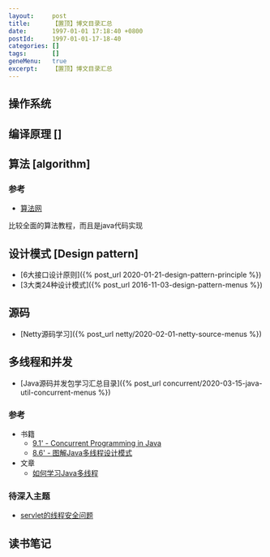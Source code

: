 ```yaml
---
layout:     post
title:      【置顶】博文目录汇总
date:       1997-01-01 17:18:40 +0800
postId:     1997-01-01-17-18-40
categories: []
tags:       []
geneMenu:   true
excerpt:    【置顶】博文目录汇总
---
```


## 操作系统

## 编译原理 []

## 算法 [algorithm]

### 参考

* [算法网](http://ddrv.cn/a/88315)

比较全面的算法教程，而且是java代码实现

## 设计模式 [Design pattern]

* [6大接口设计原则]({% post_url 2020-01-21-design-pattern-principle %})
* [3大类24种设计模式]({% post_url 2016-11-03-design-pattern-menus %})

## 源码

* [Netty源码学习]({% post_url netty/2020-02-01-netty-source-menus %})

## 多线程和并发

* [Java源码并发包学习汇总目录]({% post_url concurrent/2020-03-15-java-util-concurrent-menus %})

### 参考

* 书籍
    - [9.1' - Concurrent Programming in Java](https://book.douban.com/subject/1440218/)
    - [8.6' - 图解Java多线程设计模式](https://book.douban.com/subject/27116724/)
* 文章
    - [如何学习Java多线程](https://zhuanlan.zhihu.com/p/35382932)

### 待深入主题

* [servlet的线程安全问题](https://www.jianshu.com/p/672a8ecada6c)

## 读书笔记

